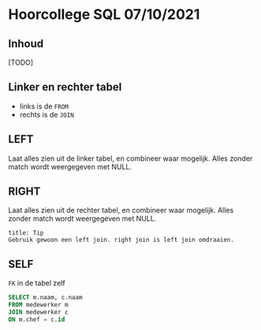 # Hoorcollege SQL 07/10/2021

## Inhoud

[TODO]

## Linker en rechter tabel

- links is de `FROM`
- rechts is de `JOIN`

## LEFT

Laat alles zien uit de linker tabel, en combineer waar mogelijk. Alles zonder match wordt weergegeven met NULL.

## RIGHT

Laat alles zien uit de rechter tabel, en combineer waar mogelijk. Alles zonder match wordt weergegeven met NULL.

```ad-info
title: Tip
Gebruik gewoon een left join. right join is left join omdraaien.
```

## SELF

`FK` in de tabel zelf

```sql
SELECT m.naam, c.naam
FROM medewerker m
JOIN medewerker c
ON m.chef = c.id
```